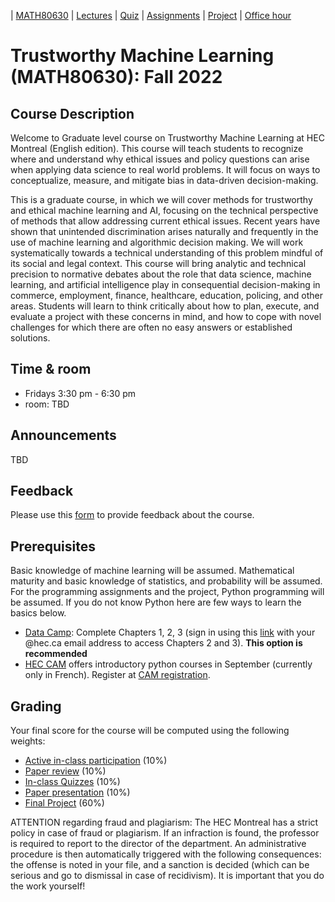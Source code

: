 | [MATH80630](main.md) | [Lectures](lectures.md) | [Quiz](Quiz.md) | [Assignments](assignment.md) | [Project](project.md) | [Office hour](office_hr.md)
# Trustworthy Machine Learning (MATH80630): Fall 2022

## Course Description
Welcome to  Graduate level course on Trustworthy Machine Learning at HEC Montreal (English edition). This course will teach students to recognize where and understand why ethical issues and policy questions can arise when applying data science to real world problems. It will focus on ways to conceptualize, measure, and mitigate bias in data-driven decision-making.

This is a graduate course, in which we will cover methods for trustworthy and ethical machine learning and AI, focusing on the technical perspective of methods that allow addressing current ethical issues. Recent years have shown that unintended discrimination arises naturally and frequently in the use of machine learning and algorithmic decision making. We will work systematically towards a technical understanding of this problem mindful of its social and legal context. This course will bring analytic and technical precision to normative debates about the role that data science, machine learning, and artificial intelligence play in consequential decision-making in commerce, employment, finance, healthcare, education, policing, and other areas. Students will learn to think critically about how to plan, execute, and evaluate a project with these concerns in mind, and how to cope with novel challenges for which there are often no easy answers or established solutions.

## Time & room
- Fridays 3:30 pm - 6:30 pm
- room: TBD

## Announcements
TBD

## Feedback
Please use this [form](https://forms.gle/VVNQogf2fBi9tKq38) to provide feedback about the course.

## Prerequisites
Basic knowledge of machine learning will be assumed. 
Mathematical maturity and basic knowledge of statistics, and probability will be assumed. 
For the programming assignments and the project, Python programming will be assumed. If you do not know Python here are few ways to learn the basics below. 

- [Data Camp](https://www.datacamp.com/onboarding/create_account?track_id=17): Complete Chapters 1, 2, 3 (sign in using this [link](https://www.datacamp.com/groups/shared_links/d8833e84f66e8de38ca3de07987087f93561cfd2b03a636c6d0156a699e8de50) with your @hec.ca email address to access Chapters 2 and 3). **This option is recommended**
- [HEC CAM]() offers introductory python courses in September (currently only in French). Register at [CAM registration](https://inscription.hec.ca/cams/).

## Grading
Your final score for the course will be computed using the following weights:

- [Active in-class participation](lectures.md) (10%)
- [Paper review](assingment.md) (10%)
- [In-class Quizzes](quiz.md) (10%)
- [Paper presentation](assingment.md) (10%)
- [Final Project](project.md) (60%)


ATTENTION regarding fraud and plagiarism: The HEC Montreal has a strict policy in case of fraud or plagiarism. If an infraction is found, the professor is required to report to the director of the department. An administrative procedure is then automatically triggered with the following consequences: the offense is noted in your file, and a sanction is decided (which can be serious and go to dismissal in case of recidivism). It is important that you do the work yourself!
